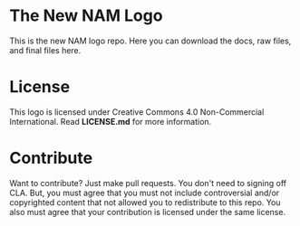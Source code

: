 # The New NAM Logo
This is the new NAM logo repo. Here you can download the docs, raw files, and final files here.

# License
This logo is licensed under Creative Commons 4.0 Non-Commercial International. Read __LICENSE.md__ for more information.

# Contribute
Want to contribute? Just make pull requests. You don't need to signing off CLA. But, you must agree that you must not include controversial and/or copyrighted content that not allowed you to redistribute to this repo. You also must agree that your contribution is licensed under the same license.